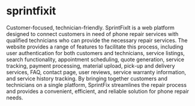 # sprintfixit
Customer-focused, technician-friendly.
SprintFixIt is a web platform designed to connect customers in need of phone repair services with qualified technicians who can provide the necessary repair services. The website provides a range of features to facilitate this process, including user authentication for both customers and technicians, service listings, search functionality, appointment scheduling, quote generation, service tracking, payment processing, material upload, pick-up and delivery services, FAQ, contact page, user reviews, service warranty information, and service history tracking. By bringing together customers and technicians on a single platform, SprintFix streamlines the repair process and provides a convenient, efficient, and reliable solution for phone repair needs.
